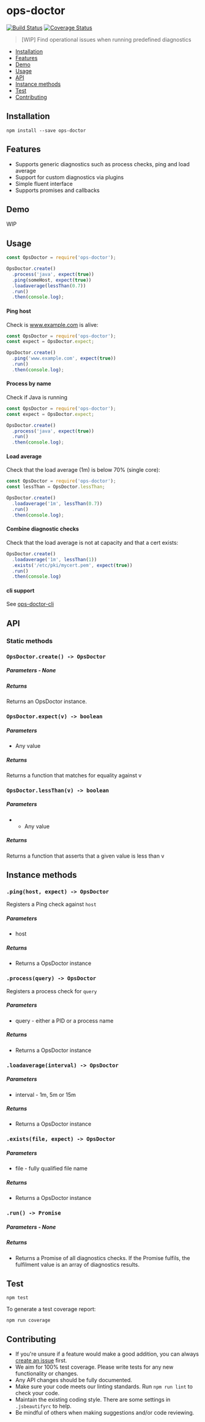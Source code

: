 # ops-doctor

[![Build Status](https://travis-ci.org/nspragg/ops-doctor.svg)](https://travis-ci.org/nspragg/ops-doctor) [![Coverage Status](https://coveralls.io/repos/github/nspragg/ops-doctor/badge.svg?branch=master)](https://coveralls.io/github/nspragg/ops-doctor?branch=master)

> [WIP] Find operational issues when running predefined diagnostics

* [Installation](#installation)
* [Features](#features)
* [Demo](#demo)
* [Usage](#usage)
* [API](#api)
* [Instance methods](#instance-methods)
* [Test](#test)
* [Contributing](#contributing)

## Installation

```
npm install --save ops-doctor
```

## Features

* Supports generic diagnostics such as process checks, ping and load average
* Support for custom diagnostics via plugins
* Simple fluent interface
* Supports promises and callbacks

## Demo

WIP

## Usage

```js
const OpsDoctor = require('ops-doctor');

OpsDoctor.create()
  .process('java', expect(true))
  .ping(someHost, expect(true))
  .loadaverage(lessThan(0.7))
  .run()
  .then(console.log);
```

#### Ping host

Check is www.example.com is alive:

```js
const OpsDoctor = require('ops-doctor');
const expect = OpsDoctor.expect;

OpsDoctor.create()
  .ping('www.example.com', expect(true))
  .run()
  .then(console.log);
```

#### Process by name

Check if Java is running

```js
const OpsDoctor = require('ops-doctor');
const expect = OpsDoctor.expect;

OpsDoctor.create()
  .process('java', expect(true))
  .run()
  .then(console.log);
```

#### Load average

Check that the load average (1m) is below 70% (single core):

```js
const OpsDoctor = require('ops-doctor');
const lessThan = OpsDoctor.lessThan;

OpsDoctor.create()
  .loadaverage('1m', lessThan(0.7))
  .run()
  .then(console.log);
```

#### Combine diagnostic checks

Check that the load average is not at capacity and that a cert exists:

```js
OpsDoctor.create()
  .loadaverage('1m', lessThan(1))
  .exists('/etc/pki/mycert.pem', expect(true))
  .run()
  .then(console.log)
```

#### cli support
See [ops-doctor-cli](https://github.com/nspragg/ops-doctor-cli)

## API

### Static methods

### `OpsDoctor.create() -> OpsDoctor`

##### Parameters - None

##### Returns
Returns an OpsDoctor instance.

### `OpsDoctor.expect(v) -> boolean`

##### Parameters
* Any value

##### Returns
Returns a function that matches for equality against v

### `OpsDoctor.lessThan(v) -> boolean`

##### Parameters
* * Any value

##### Returns
Returns a function that asserts that a given value is less than v

## Instance methods

### `.ping(host, expect) -> OpsDoctor`

Registers a Ping check against `host`

##### Parameters
* host

##### Returns
* Returns a OpsDoctor instance

### `.process(query) -> OpsDoctor`

Registers a process check for `query`

##### Parameters
* query - either a PID or a process name

##### Returns
* Returns a OpsDoctor instance

### `.loadaverage(interval) -> OpsDoctor`

##### Parameters
* interval - 1m, 5m or 15m

##### Returns
* Returns a OpsDoctor instance

### `.exists(file, expect) -> OpsDoctor`

##### Parameters
* file - fully qualified file name

##### Returns
* Returns a OpsDoctor instance

### `.run() -> Promise`

##### Parameters - None

##### Returns
* Returns a Promise of all diagnostics checks. If the Promise fulfils, the fulfilment value is an array of diagnostics results.

## Test

```
npm test
```

To generate a test coverage report:

```
npm run coverage
```
## Contributing

* If you're unsure if a feature would make a good addition, you can always [create an issue](https://github.com/nspragg/ops-doctor/issues/new) first.
* We aim for 100% test coverage. Please write tests for any new functionality or changes.
* Any API changes should be fully documented.
* Make sure your code meets our linting standards. Run `npm run lint` to check your code.
* Maintain the existing coding style. There are some settings in `.jsbeautifyrc` to help.
* Be mindful of others when making suggestions and/or code reviewing.
